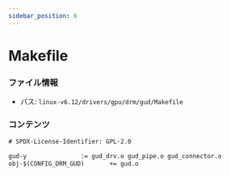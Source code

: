 ```yaml
---
sidebar_position: 6
---
```

# Makefile

### ファイル情報

- パス: `linux-v6.12/drivers/gpu/drm/gud/Makefile`

### コンテンツ

```txt
# SPDX-License-Identifier: GPL-2.0

gud-y				:= gud_drv.o gud_pipe.o gud_connector.o
obj-$(CONFIG_DRM_GUD)		+= gud.o

```
